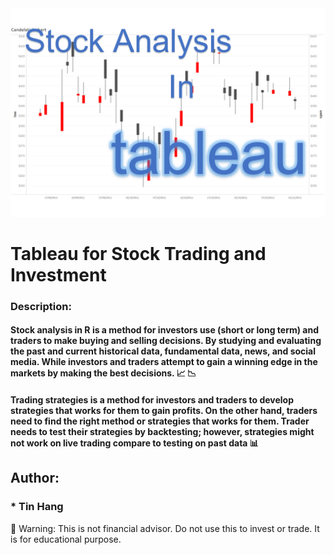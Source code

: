 <img src="tableau.PNG">

# Tableau for Stock Trading and Investment  
### Description:
#### Stock analysis in R is a method for investors use (short or long term) and traders to make buying and selling decisions. By studying and evaluating the past and current historical data, fundamental data, news, and social media. While investors and traders attempt to gain a winning edge in the markets by making the best decisions. :chart_with_upwards_trend: :chart_with_downwards_trend:  

#### Trading strategies is a method for investors and traders to develop strategies that works for them to gain profits. On the other hand, traders need to find the right method or strategies that works for them. Trader needs to test their strategies by backtesting; however, strategies might not work on live trading compare to testing on past data :bar_chart:  
## Author:  
### * Tin Hang  


:red_circle: Warning: This is not financial advisor.  Do not use this to invest or trade. It is for educational purpose.  
